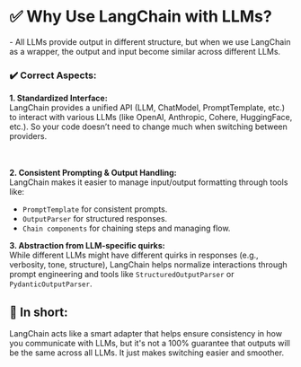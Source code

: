 <h1>✅ Why Use LangChain with LLMs? </h1>
  - All LLMs provide output in different structure, but when we use LangChain as a wrapper, the output and input become similar across different LLMs.

<h3>✔️ Correct Aspects: </h3>
<b>1. Standardized Interface:</b> <br/>
LangChain provides a unified API (LLM, ChatModel, PromptTemplate, etc.) to interact with various LLMs (like OpenAI, Anthropic, Cohere, HuggingFace, etc.). So your code doesn’t need to change much when switching between providers. 

<br/><br/>
<b>2. Consistent Prompting & Output Handling:</b> <br/>
LangChain makes it easier to manage input/output formatting through tools like:

- `PromptTemplate` for consistent prompts.
- `OutputParser` for structured responses.
- `Chain components` for chaining steps and managing flow.

<b>3. Abstraction from LLM-specific quirks:</b><br/>
While different LLMs might have different quirks in responses (e.g., verbosity, tone, structure), LangChain helps normalize interactions through prompt engineering and tools like `StructuredOutputParser` or `PydanticOutputParser`.

<h2>🧠 In short:</h2>
LangChain acts like a smart adapter that helps ensure consistency in how you communicate with LLMs, but it's not a 100% guarantee that outputs will be the same across all LLMs. It just makes switching easier and smoother.
